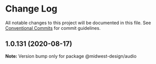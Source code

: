 # Change Log

All notable changes to this project will be documented in this file.
See [Conventional Commits](https://conventionalcommits.org) for commit guidelines.

## 1.0.131 (2020-08-17)

**Note:** Version bump only for package @midwest-design/audio
